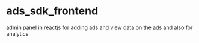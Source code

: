 # ads_sdk_frontend
admin panel in reactjs for adding ads and view data on the ads and also for analytics
